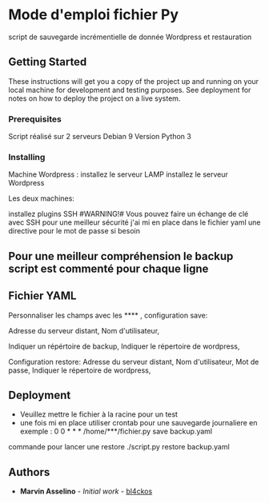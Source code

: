 

# Mode d'emploi fichier Py

script de sauvegarde incrémentielle de donnée Wordpress et restauration

## Getting Started

These instructions will get you a copy of the project up and running on your local machine for development and testing purposes. See deployment for notes on how to deploy the project on a live system.

### Prerequisites

Script réalisé sur 2 serveurs Debian 9
Version Python 3

### Installing

Machine Wordpress :
installez le serveur LAMP
installez le serveur Wordpress

Les deux machines:

installez plugins SSH
#WARNING!#
Vous pouvez faire un échange de clé avec SSH pour une meilleur sécurité 
j'ai mi en place dans le fichier yaml une directive pour le mot de passe si besoin

## Pour une meilleur compréhension le backup script est commenté pour chaque ligne 

## Fichier YAML
Personnaliser les champs avec les **** ,
configuration save:

Adresse du serveur distant,
Nom d'utilisateur,

Indiquer un répértoire de backup,
Indiquer le répertoire de wordpress,

Configuration restore:
Adresse du serveur distant,
Nom d'utilisateur,
Mot de passe,
Indiquer le répertoire de wordpress,

## Deployment

- Veuillez mettre le fichier à la racine pour un test
- une fois mi en place utiliser crontab pour une sauvegarde journaliere 
en exemple : 0 0 * * * /home/***/fichier.py save backup.yaml

commande pour lancer une restore
./script.py restore backup.yaml

## Authors

* **Marvin Asselino** - *Initial work* - [bl4ckos](https://github.com/bl4ckos)
